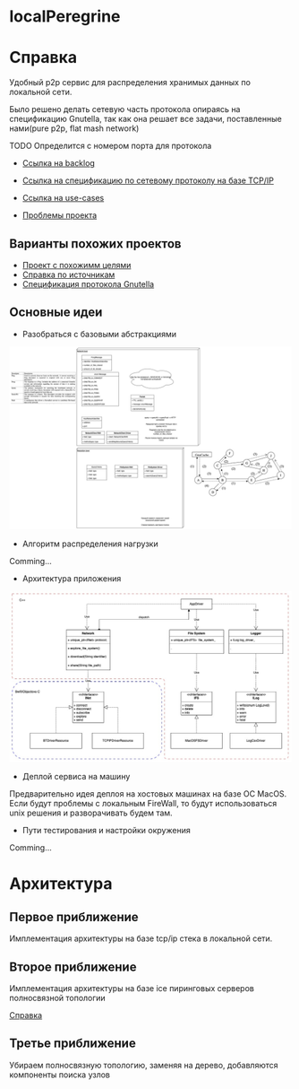 # localPeregrine 

# Справка
Удобный p2p сервис для распределения хранимых данных по локальной сети. 

Было решено делать сетевую часть протокола опираясь на спецификацию Gnutella, так как она решает все задачи, поставленные нами(pure p2p, flat mash network)

TODO Определится с номером порта для протокола

- [Ссылка на backlog](https://github.com/orgs/IoT-localPeregrine/projects/2)

- [Ссылка на спецификацию по сетевому протоколу на базе TCP/IP](/doc/spec_tcp_ip.md)

- [Ссылка на use-cases](/doc/use_cases.md)

- [Проблемы проекта](/doc/questions.md)

## Варианты похожих проектов

- [Проект с похожимм целями](https://github.com/bchu7796/p2p-file-sharing)
- [Справка по источникам](https://github.com/osukhoroslov/distsys-course-hse/tree/master/2022/seminars/07-peer-to-peer)
- [Спецификация протокола Gnutella](https://courses.cs.washington.edu/courses/cse522/05au/gnutella_protocol_0.4.pdf)

## Основные идеи

- Разобраться с базовыми абстракциями

![Проект с похожимм целями](/doc/images/p2p_schema.jpg)
- Алгоритм распределения нагрузки

Comming...

- Архитектура приложения

![Проект с похожимм целями](/doc/images/IoT_internals.jpg)

- Деплой сервиса на машину

Предварительно идея деплоя на хостовых машинах на базе ОС MacOS. Если будут проблемы с локальным FireWall, то будут использоваться unix решения и разворачивать будем там.

- Пути тестирования и настройки окружения

Comming...

# Архитектура

## Первое приближение 

Имплементация архитектуры на базе tcp/ip стека в локальной сети.

## Второе приближение

Имплементация архитектуры на базе ice пиринговых серверов полносвязной топологии

[Справка](https://medium.com/nuances-of-programming/webrtc-фреймворк-ice-stun-и-сервера-turn-f835b11d9dde)

## Третье приближение

Убираем полносвязную топологию, заменяя на дерево, добавляются компоненты поиска узлов